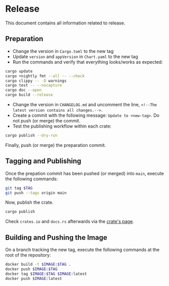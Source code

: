 # Release

This document contains all information related to release.

## Preparation

- Change the version in `Cargo.toml` to the new tag
- Update `version` and `appVersion` in `Chart.yaml` to the new tag
- Run the commands and verify that everything looks/works as expected:

```sh
cargo update
cargo +nightly fmt --all -- --check
cargo clippy -- -D warnings
cargo test -- --nocapture
cargo doc --open
cargo build --release
```

- Change the version in `CHANGELOG.md` and uncomment the line, `<!--The latest version contains all changes.-->`.
- Create a commit with the following message: `Update to <new-tag>`. Do not push (or merge) the commit.
- Test the publishing workflow within each crate:

```sh
cargo publish --dry-run
```

Finally, push (or merge) the preparation commit.

## Tagging and Publishing

Once the prepation commit has been pushed (or merged) into `main`, execute the following commands:

```sh
git tag $TAG
git push --tags origin main
```

Now, publish the crate.

```sh
cargo publish
```

Check `crates.io` and `docs.rs` afterwards via the [crate's page](https://crates.io/crates/kimager).

## Building and Pushing the Image

On a branch tracking the new tag, execute the following commands at the root of the repository:

```sh
docker build -t $IMAGE:$TAG .
docker push $IMAGE:$TAG
docker tag $IMAGE:$TAG $IMAGE:latest
docker push $IMAGE:latest
```
